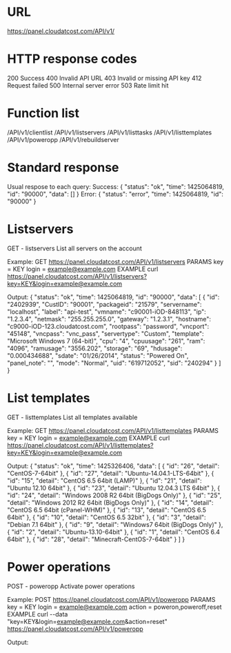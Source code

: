 # URL
https://panel.cloudatcost.com/API/v1/

# HTTP response codes
200 Success
400 Invalid API URL
403 Invalid or missing API key
412 Request failed
500 Internal server error
503 Rate limit hit

# Function list
/API/v1/clientlist
/API/v1/listservers
/API/v1/listtasks
/API/v1/listtemplates
/API/v1/poweropp
/API/v1/rebuildserver

# Standard response
Usual respose to each query:
Success:
  {
    "status": "ok",
      "time": 1425064819,
      "id": "90000",
      "data": []
  }
Error:
  {
    "status": "error",
      "time": 1425064819,
      "id": "90000"
  }

# Listservers
GET - listservers
List all servers on the account

Example:
GET https://panel.cloudatcost.com/API/v1/listservers
PARAMS 
  key = KEY
  login = example@example.com
EXAMPLE
  curl https://panel.cloudatcost.com/API/v1/listservers?key=KEY&login=example@example.com

Output:
{
  "status": "ok",
    "time": 1425064819,
    "id": "90000",
    "data": [
    {
      "id": "2402939",
      "CustID": "90001",
      "packageid": "21579",
      "servername": "localhost",
      "label": "api-test",
      "vmname": "c90001-iOD-848113",
      "ip": "1.2.3.4",
      "netmask": "255.255.255.0",
      "gateway": "1.2.3.1",
      "hostname": "c9000-iOD-123.cloudatcost.com",
      "rootpass": "password",
      "vncport": "45148",
      "vncpass": "vnc_pass",
      "servertype": "Custom",
      "template": "Microsoft Windows 7 (64-bit)",
      "cpu": "4",
      "cpuusage": "261",
      "ram": "4096",
      "ramusage": "3556.202",
      "storage": "69",
      "hdusage": "0.000434688",
      "sdate": "01\/26\/2014",
      "status": "Powered On",
      "panel_note": "",
      "mode": "Normal",
      "uid": "619712052",
      "sid": "240294"
    }
  ]
}

# List templates
GET - listtemplates 
List all templates available

Example:
GET https://panel.cloudatcost.com/API/v1/listtemplates
PARAMS 
  key = KEY
  login = example@example.com
EXAMPLE
  curl https://panel.cloudatcost.com/API/v1/listtemplates?key=KEY&login=example@example.com

Output:
{
  "status": "ok",
  "time": 1425326406,
  "data": [
    {
      "id": "26",
      "detail": "CentOS-7-64bit"
    },
    {
      "id": "27",
      "detail": "Ubuntu-14.04.1-LTS-64bit"
    },
    {
      "id": "15",
      "detail": "CentOS 6.5 64bit (LAMP)"
    },
    {
      "id": "21",
      "detail": "Ubuntu 12.10 64bit"
    },
    {
      "id": "23",
      "detail": "Ubuntu 12.04.3 LTS 64bit"
    },
    {
      "id": "24",
      "detail": "Windows 2008 R2 64bit (BigDogs Only)"
    },
    {
      "id": "25",
      "detail": "Windows 2012 R2 64bit (BigDogs Only)"
    },
    {
      "id": "14",
      "detail": "CentOS 6.5 64bit (cPanel-WHM)"
    },
    {
      "id": "13",
      "detail": "CentOS 6.5 64bit"
    },
    {
      "id": "10",
      "detail": "CentOS 6.5 32bit"
    },
    {
      "id": "3",
      "detail": "Debian 7.1 64bit"
    },
    {
      "id": "9",
      "detail": "Windows7 64bit (BigDogs Only)"
    },
    {
      "id": "2",
      "detail": "Ubuntu-13.10-64bit"
    },
    {
      "id": "1",
      "detail": "CentOS 6.4 64bit"
    },
    {
      "id": "28",
      "detail": "Minecraft-CentOS-7-64bit"
    }
  ]
}

# Power operations
POST - poweropp 
Activate power operations

Example:
POST https://panel.cloudatcost.com/API/v1/poweropp
PARAMS
  key = KEY
  login = example@example.com
  action = poweron,poweroff,reset
EXAMPLE
  curl --data "key=KEY&login=example@example.com&action=reset" https://panel.cloudatcost.com/API/v1/poweropp

Output:

